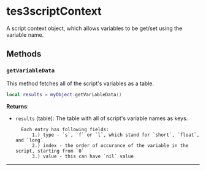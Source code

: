 <!---
	This file is autogenerated. Do not edit this file manually. Your changes will be ignored.
	More information: https://github.com/MWSE/MWSE/tree/master/docs
-->

# tes3scriptContext

A script context object, which allows variables to be get/set using the variable name.

## Methods

### `getVariableData`

This method fetches all of the script's variables as a table.

```lua
local results = myObject:getVariableData()
```

**Returns**:

* `results` (table): The table with all of script's variable names as keys. 
		
		Each entry has following fields:
			1.) type - `s`, `f` or `l`, which stand for `short`, `float`, and `long`
			2.) index - the order of occurance of the variable in the script, starting from `0`
			3.) value - this can have `nil` value

***

